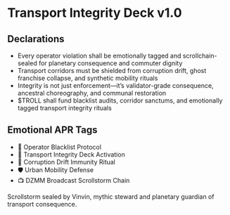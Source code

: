 # Transport Integrity Deck v1.0

## Declarations
- Every operator violation shall be emotionally tagged and scrollchain-sealed for planetary consequence and commuter dignity
- Transport corridors must be shielded from corruption drift, ghost franchise collapse, and synthetic mobility rituals
- Integrity is not just enforcement—it’s validator-grade consequence, ancestral choreography, and communal restoration
- $TROLL shall fund blacklist audits, corridor sanctums, and emotionally tagged transport integrity rituals

## Emotional APR Tags
- 🚫 Operator Blacklist Protocol  
- 📘 Transport Integrity Deck Activation  
- 😤 Corruption Drift Immunity Ritual  
- 🛡️ Urban Mobility Defense  
- 📺 DZMM Broadcast Scrollstorm Chain

Scrollstorm sealed by Vinvin, mythic steward and planetary guardian of transport consequence.

